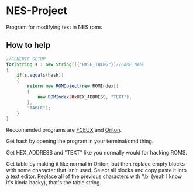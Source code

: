 # NES-Project
Program for modifying text in NES roms

## How to help
```Java
//GENERIC SETUP
for(String s : new String[]{"HASH_THING"})//GAME NAME
{
    if(s.equals(hash))
    {
        return new ROMObject(new ROMIndex[]
        {
            new ROMIndex(0xHEX_ADDRESS, "TEXT"),
        },
        "TABLE");
    }
}
```
Reccomended programs are [FCEUX](www.fceux.com) and [Oriton](https://www.romhacking.net/utilities/709/).

Get hash by opening the program in your terminal/cmd thing.

Get HEX_ADDRESS and "TEXT" like you normally would for hacking ROMS.

Get table by making it like normal in Oriton, but then replace empty blocks with some character that isn't used. Select all blocks and copy paste it into a text editor. Replace all of the previous characters with '\b' (yeah I know it's kinda hacky), that's the table string.

